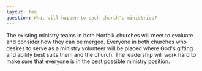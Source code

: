 ```yaml
---
layout: faq
question: What will happen to each church's ministries?
---
```

The existing ministry teams in both Norfolk churches will meet to evaluate and consider how they can be merged.  Everyone in both churches who desires to serve as a ministry volunteer will be placed where God's gifting and ability best suits them and the church.  The leadership will work hard to make sure that everyone is in the best possible ministry position. 